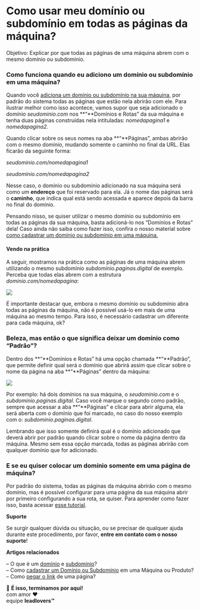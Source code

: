 # Como usar meu domínio ou subdomínio em todas as páginas da máquina?

Objetivo: Explicar por que todas as páginas de uma máquina abrem com o mesmo domínio ou subdomínio.

### Como funciona quando eu adiciono um domínio ou subdomínio em uma máquina? <a href="#como-funciona" id="como-funciona"></a>

Quando você [adiciona um domínio ou subdomínio na sua máquina](https://suporte.love/como-cadastrar-dominio-maquina/), por padrão do sistema todas as páginas que estão nela abrirão com ele. Para ilustrar melhor como isso acontece, vamos supor que seja adicionado o domínio _seudominio.com_ nos **“**Domínios e Rotas” da sua máquina e tenha duas páginas construídas nela intituladas: _nomedapagina1_ e _nomedapagina2._&#x20;

Quando clicar sobre os seus nomes na aba **“**Páginas”, ambas abrirão com o mesmo domínio, mudando somente o caminho no final da URL. Elas ficarão da seguinte forma:&#x20;

_seudominio.com/nomedapagina1_&#x20;

_seudominio.com/nomedapagina2_&#x20;

Nesse caso, o domínio ou subdomínio adicionado na sua máquina será como um **endereço** que foi reservado para ela. Já o nome das páginas será o **caminho**, que indica qual está sendo acessada e aparece depois da barra no final do domínio.&#x20;

Pensando nisso, se quiser utilizar o mesmo domínio ou subdomínio em todas as páginas da sua máquina, basta adicioná-lo nos “Domínios e Rotas” dela! Caso ainda não saiba como fazer isso, confira o nosso material sobre [como cadastrar um domínio ou subdomínio em uma máquina.](https://suporte.love/como-cadastrar-dominio-maquina/)&#x20;

#### Vendo na prática <a href="#na-pratica" id="na-pratica"></a>

A seguir, mostramos na prática como as páginas de uma máquina abrem utilizando o mesmo subdomínio _subdominio.paginas.digital_ de exemplo. Perceba que todas elas abrem com a estrutura _dominio.com/nomedapagina_:

[![](https://legado.leadlovers.site/wp-content/uploads/2021/01/gif2-1.gif)](https://legado.leadlovers.site/wp-content/uploads/2021/01/gif2-1.gif)

É importante destacar que, embora o mesmo domínio ou subdomínio abra todas as páginas da máquina, não é possível usá-lo em mais de uma máquina ao mesmo tempo. Para isso, é necessário cadastrar um diferente para cada máquina, ok?

### Beleza, mas então o que significa deixar um domínio como “Padrão”? <a href="#dominio-padrao" id="dominio-padrao"></a>

Dentro dos **“**Domínios e Rotas” há uma opção chamada **“**Padrão”, que permite definir qual será o domínio que abrirá assim que clicar sobre o nome da página na aba **“**Páginas” dentro da máquina:

[![](https://legado.leadlovers.site/wp-content/uploads/2021/01/img1.png)](https://legado.leadlovers.site/wp-content/uploads/2021/01/img1.png)

Por exemplo: há dois domínios na sua máquina, o _seudominio.com_ e o _subdominio.paginas.digital_. Caso você marque o segundo como padrão, sempre que acessar a aba **“**Páginas” e clicar para abrir alguma, ela será aberta com o domínio que foi marcado, no caso do nosso exemplo com o: _subdominio.paginas.digital_.

Lembrando que isso somente definirá qual é o domínio adicionado que deverá abrir por padrão quando clicar sobre o nome da página dentro da máquina. Mesmo sem essa opção marcada, todas as páginas abrirão com qualquer domínio que for adicionado.

### E se eu quiser colocar um domínio somente em uma página de máquina? <a href="#dominio-em-uma-pagina" id="dominio-em-uma-pagina"></a>

Por padrão do sistema, todas as páginas da máquina abrirão com o mesmo domínio, mas é possível configurar para uma página da sua máquina abrir por primeiro configurando a sua rota, se quiser. Para aprender como fazer isso, basta acessar [esse tutorial](https://suporte.love/dominios-e-rotas/).&#x20;

**Suporte**

Se surgir qualquer dúvida ou situação, ou se precisar de qualquer ajuda durante este procedimento, por favor, **entre em contato com o nosso suporte**!

**Artigos relacionados**

– O que é um [domínio](https://suporte.love/o-que-e-um-dominio/) e [subdomínio](https://suporte.love/o-que-e-um-subdominio/)?\
– Como [cadastrar um Domínio ou Subdomínio](https://suporte.love/como-cadastrar-dominio-maquina/) em uma Máquina ou Produto?\
– Como [pegar o link](https://suporte.love/link-pagina/) de uma página?

🏁 **É isso, terminamos por aqui!**\
com amor ❤\
equipe **leadlovers™**
